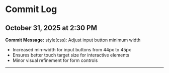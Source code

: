 # Commit Log

## October 31, 2025 at 2:30 PM
**Commit Message:** style(css): Adjust input button minimum width

- Increased min-width for input buttons from 44px to 45px
- Ensures better touch target size for interactive elements
- Minor visual refinement for form controls

---